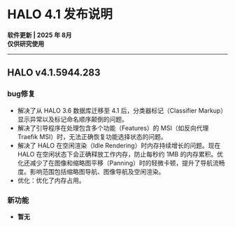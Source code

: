 # HALO 4.1 发布说明

**软件更新 | 2025 年 8月**  
**仅供研究使用**

---

## HALO v4.1.5944.283

### bug修复
- 解决了从 HALO 3.6 数据库迁移至 4.1 后，分类器标记（Classifier Markup）显示异常以及标记命名顺序颠倒的问题。
- 解决了引导程序在处理包含多个功能（Features）的 MSI（如反向代理 Traefik MSI）时，无法正确恢复功能选择状态的问题。
- 解决了 HALO 在空闲渲染（Idle Rendering）时内存持续增长的问题。现在 HALO 在空闲状态下会正确释放工作内存，防止每秒约 1MB 的内存累积。优化还减少了在图像和缩略图平移（Panning）时的轻微卡顿，提升了导航流畅度。影响范围包括缩略图导航、图像导航及空闲渲染。
- 优化：优化了内存占用。


### 新功能
- **暂无**

<!-- ##{"timestamp":1754036981}## -->